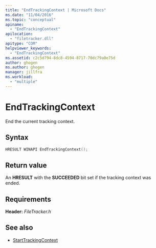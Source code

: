 ```yaml
---
title: "EndTrackingContext | Microsoft Docs"
ms.date: "11/04/2016"
ms.topic: "conceptual"
apiname:
  - "EndTrackingContext"
apilocation:
  - "filetracker.dll"
apitype: "COM"
helpviewer_keywords:
  - "EndTrackingContext"
ms.assetid: c2c5d794-8dc8-4594-8717-70dc79a0e75d
author: ghogen
ms.author: ghogen
manager: jillfra
ms.workload:
  - "multiple"
---
```

# EndTrackingContext

End the current tracking context.

## Syntax

```cpp
HRESULT WINAPI EndTrackingContext();
```

## Return value

An **HRESULT** with the **SUCCEEDED** bit set if the tracking context was ended.

## Requirements

**Header:** *FileTracker.h*

## See also

- [StartTrackingContext](../msbuild/starttrackingcontext.md)
